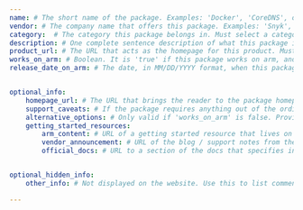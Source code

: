 ```yaml
---
name: # The short name of the package. Examples: 'Docker', 'CoreDNS', or 'Snyk Container'.
vendor: # The company name that offers this package. Examples: 'Snyk', or 'Oracle'.
category:  # The category this package belongs in. Must select a category (not the group name) from the package_category_list.yml at the top of the directory structure. Examples: 'Operating System', or 'Databases - noSQL'.
description: # One complete sentence description of what this package is, ending in a period. If it has an open source equivalent, include what makes this commercial package different.
product_url: # The URL that acts as the homepage for this product. Must start with 'https://'.
works_on_arm: # Boolean. It is 'true' if this package works on arm, and 'false' if not.
release_date_on_arm: # The date, in MM/DD/YYYY format, when this package first worked on Arm. Example: '04/21/2024'.


optional_info:
    homepage_url: # The URL that brings the reader to the package homepage to learn more high-level info about it. Must start with 'https://'.
    support_caveats: # If the package requires anything out of the ordinary to work on Arm, such as extra library installs or varying support across common Linux OSes, explain here. 
    alternative_options: # Only valid if 'works_on_arm' is false. Provide the name of one or more packages that address the same problem a developer is trying to solve.
    getting_started_resources:
        arm_content: # URL of a getting started resource that lives on an Arm digital domain such as learn.arm.com or community.arm.com. Must start with 'https://'.
        vendor_announcement: # URL of the blog / support notes from the vendor that announced Arm support. Must start with 'https://'.
        official_docs: # URL to a section of the docs that specifies installing on Arm if present, otherwise list the general 'getting started' docs.


optional_hidden_info:
    other_info: # Not displayed on the website. Use this to list comments that will make package maintenance easier.

---
```


